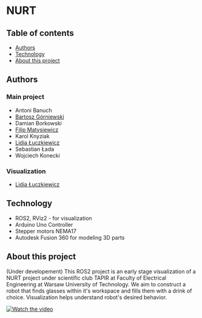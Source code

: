 # NURT

## Table of contents
* [Authors](#authors)
* [Technology](#technology)
* [About this project](#about-this-project)

## Authors
### Main project
* Antoni Banuch
* [Bartosz Górniewski](https://github.com/Karangia23)
* Damian Borkowski
* [Filip Matysiewicz](https://github.com/Filipix18)
* Karol Knyziak
* [Lidia Łuczkiewicz](https://github.com/lluczkie)
* Sebastian Łada
* Wojciech Konecki
### Visualization
* [Lidia Łuczkiewicz](https://github.com/lluczkie)

## Technology
* ROS2, RViz2 - for visualization
* Arduino Uno Controller
* Stepper motors NEMA17
* Autodesk Fusion 360 for modeling 3D parts

## About this project
(Under developement)
This ROS2 project is an early stage visualization of a NURT project under scientific club TAPIR at Faculty of Electrical Engineering at Warsaw University of Technology. We aim to construct a robot that finds glasses within it's workspace and fills them with a drink of choice. Visualization helps understand robot's desired behavior.

[![Watch the video](https://img.youtube.com/vi/oXI_7FPkqcA/hqdefault.jpg)](https://youtu.be/oXI_7FPkqcA)